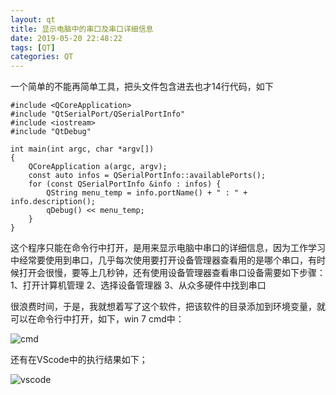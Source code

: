 ```yaml
---
layout: qt
title: 显示电脑中的串口及串口详细信息
date: 2019-05-20 22:48:22
tags: [QT]
categories: QT 
---
```

一个简单的不能再简单工具，把头文件包含进去也才14行代码，如下

```c==
#include <QCoreApplication>
#include "QtSerialPort/QSerialPortInfo"
#include <iostream>
#include "QtDebug"

int main(int argc, char *argv[])
{
    QCoreApplication a(argc, argv);
    const auto infos = QSerialPortInfo::availablePorts();
    for (const QSerialPortInfo &info : infos) {
        QString menu_temp = info.portName() + " : " + info.description();
        qDebug() << menu_temp;
    }
}
```
这个程序只能在命令行中打开，是用来显示电脑中串口的详细信息，因为工作学习中经常要使用到串口，几乎每次使用要打开设备管理器查看用的是哪个串口，有时候打开会很慢，要等上几秒钟，还有使用设备管理器查看串口设备需要如下步骤：
1、打开计算机管理
2、选择设备管理器
3、从众多硬件中找到串口

很浪费时间，于是，我就想着写了这个软件，把该软件的目录添加到环境变量，就可以在命令行中打开，如下，win 7  cmd中：

![cmd](http://halin.oss-cn-shanghai.aliyuncs.com/QT/showserial/cmd.png)

还有在VScode中的执行结果如下；

![vscode](http://halin.oss-cn-shanghai.aliyuncs.com/QT/showserial/vscode.png)